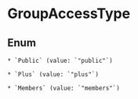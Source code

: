 
# GroupAccessType

## Enum


    * `Public` (value: `"public"`)

    * `Plus` (value: `"plus"`)

    * `Members` (value: `"members"`)



